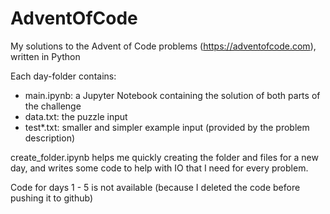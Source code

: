 # AdventOfCode

My solutions to the Advent of Code problems (https://adventofcode.com), written in Python

Each day-folder contains:
- main.ipynb: a Jupyter Notebook containing the solution of both parts of the challenge
- data.txt: the puzzle input
- test*.txt: smaller and simpler example input (provided by the problem description)

create_folder.ipynb helps me quickly creating the folder and files for a new day, and writes some code to help with IO that I need for every problem.


Code for days 1 - 5 is not available (because I deleted the code before pushing it to github)

